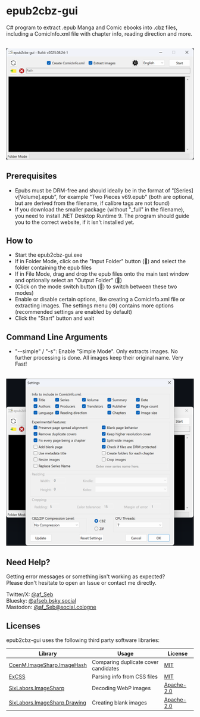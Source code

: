 # epub2cbz-gui
C# program to extract .epub Manga and Comic ebooks into .cbz files, including a ComicInfo.xml file with chapter info, reading direction and more.<br/><br/>

![Main view](img/epub2cbz-gui_1.png)

## Prerequisites
- Epubs must be DRM-free and should ideally be in the format of "[Series] v[Volume].epub", for example "Two Pieces v69.epub" (both are optional, but are derived from the filename, if calibre tags are not found)
- If you download the smaller package (without "_full" in the filename), you need to install .NET Desktop Runtime 9. The program should guide you to the correct website, if it isn't installed yet.

## How to
- Start the epub2cbz-gui.exe
- If in Folder Mode, click on the "Input Folder" button (📁) and select the folder containing the epub files
- If in File Mode, drag and drop the epub files onto the main text window and optionally select an "Output Folder" (📁)
- (Click on the mode switch button (🔄) to switch between these two modes)
- Enable or disable certain options, like creating a ComicInfo.xml file or extracting images. The settings menu (⚙) contains more options (recommended settings are enabled by default)
- Click the "Start" button and wait<br/>

## Command Line Arguments
- "--simple" / "-s": Enable "Simple Mode". Only extracts images. No further processing is done. All images keep their original name. Very Fast!
<br/><br/>

![Settings view](img/epub2cbz-gui_2.png)

## Need Help?
Getting error messages or something isn't working as expected?<br/>
Please don't hesitate to open an Issue or contact me directly.<br/>

Twitter/X: [@af_Seb](https://x.com/af_Seb)<br/>
Bluesky: [@afseb.bsky.social](https://bsky.app/profile/afseb.bsky.social)<br/>
Mastodon: [@af_Seb@social.cologne](https://social.cologne/@af_Seb)<br/>

## Licenses
epub2cbz-gui uses the following third party software libraries:

| Library | Usage | License |
| --- | --- | --- |
| [CoenM.ImageSharp.ImageHash](https://github.com/coenm/ImageHash) | Comparing duplicate cover candidates | [MIT](https://licenses.nuget.org/MIT) |
| [ExCSS](https://github.com/TylerBrinks/ExCSS) | Parsing info from CSS files | [MIT](https://licenses.nuget.org/MIT) |
| [SixLabors.ImageSharp](https://github.com/SixLabors/ImageSharp) | Decoding WebP images | [Apache-2.0](https://licenses.nuget.org/Apache-2.0) |
| [SixLabors.ImageSharp.Drawing](https://github.com/SixLabors/ImageSharp.Drawing) | Creating blank images | [Apache-2.0](https://licenses.nuget.org/Apache-2.0) |
